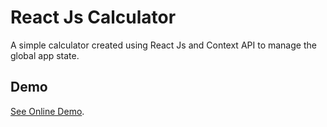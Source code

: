 # React Js Calculator

A simple calculator created using React Js and Context API to manage the global app state.

## Demo
[See Online Demo](https://welisonmenezes.github.io/react-js-calculator/).
